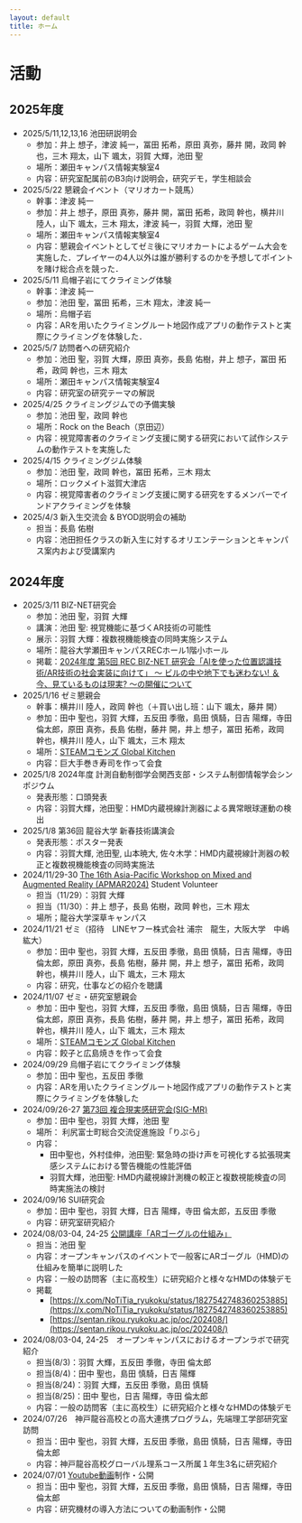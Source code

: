 ```yaml
---
layout: default
title: ホーム
---
```


# 活動
## 2025年度
- 2025/5/11,12,13,16 池田研説明会
  - 参加：井上 想子，津波 純一，冨田 拓希，原田 真弥，藤井 開，政岡 幹也，三木 翔太，山下 颯太，羽賀 大輝，池田 聖
  - 場所：瀬田キャンパス情報実験室4
  - 内容：研究室配属前のB3向け説明会，研究デモ，学生相談会
- 2025/5/22 懇親会イベント（マリオカート競馬）
  - 幹事：津波 純一
  - 参加：井上 想子，原田 真弥，藤井 開，冨田 拓希，政岡 幹也，横井川 陸人，山下 颯太，三木 翔太，津波 純一，羽賀 大輝，池田 聖
  - 場所：瀬田キャンパス情報実験室4
  - 内容：懇親会イベントとしてゼミ後にマリオカートによるゲーム大会を実施した．プレイヤーの4人以外は誰が勝利するのかを予想してポイントを賭け総合点を競った．
- 2025/5/11 烏帽子岩にてクライミング体験
  - 幹事：津波 純一
  - 参加：池田 聖，冨田 拓希，三木 翔太，津波 純一
  - 場所：烏帽子岩
  - 内容：ARを用いたクライミングルート地図作成アプリの動作テストと実際にクライミングを体験した．
- 2025/5/7 訪問者への研究紹介
  - 参加：池田 聖，羽賀 大輝，原田 真弥，長島 佑樹，井上 想子，冨田 拓希，政岡 幹也，三木 翔太
  - 場所：瀬田キャンパス情報実験室4
  - 内容：研究室の研究テーマの解説
- 2025/4/25 クライミングジムでの予備実験
  - 参加：池田 聖，政岡 幹也
  - 場所：Rock on the Beach（京田辺）
  - 内容：視覚障害者のクライミング支援に関する研究において試作システムの動作テストを実施した
- 2025/4/15 クライミングジム体験
  - 参加：池田 聖，政岡 幹也，冨田 拓希，三木 翔太
  - 場所：ロックメイト滋賀大津店
  - 内容：視覚障害者のクライミング支援に関する研究をするメンバーでインドアクライミングを体験
- 2025/4/3 新入生交流会 & BYOD説明会の補助
  - 担当：長島 佑樹
  - 内容：池田担任クラスの新入生に対するオリエンテーションとキャンパス案内および受講案内

## 2024年度
- 2025/3/11 BIZ-NET研究会
  - 参加：池田 聖，羽賀 大輝
  - 講演：池田 聖: 視覚機能に基づくAR技術の可能性
  - 展示：羽賀 大輝：複数視機能検査の同時実施システム
  - 場所：龍谷大学瀬田キャンパスRECホール1階小ホール
  - 掲載：[2024年度 第5回 REC BIZ-NET 研究会「AIを使った位置認識技術/AR技術の社会実装に向けて」 ～ ビルの中や地下でも迷わない! ＆ 今、見ているものは現実? ～の開催について](https://www.ryukoku.ac.jp/nc/event/entry-16026.html)
- 2025/1/16 ゼミ懇親会
  - 幹事：横井川 陸人，政岡 幹也（＋買い出し班：山下 颯太，藤井 開）
  - 参加：田中	聖也，羽賀 大輝，五反田 季徹，島田 慎騎，日吉 陽輝，寺田 倫太郎，原田 真弥，長島 佑樹，藤井 開，井上 想子，冨田 拓希，政岡 幹也，横井川 陸人，山下 颯太，三木 翔太
  - 場所：[STEAMコモンズ Global Kitchen](https://steam.ryukoku.ac.jp/kitchen/)
  - 内容：巨大手巻き寿司を作って会食
- 2025/1/8 2024年度 計測自動制御学会関西支部・システム制御情報学会シンポジウム
  - 発表形態：口頭発表
  - 内容：羽賀大輝，池田聖：HMD内蔵視線計測器による異常眼球運動の検出
- 2025/1/8 第36回 龍谷大学 新春技術講演会
  - 発表形態：ポスター発表
  - 内容：羽賀大輝, 池田聖, 山本暁大, 佐々木学：HMD内蔵視線計測器の較正と複数視機能検査の同時実施法
- 2024/11/29-30 [The 16th Asia-Pacific Workshop on Mixed and Augmented Reality (APMAR2024)](https://sigmr.vrsj.org/apmar2024/) Student Volunteer
  -  担当（11/29）：羽賀 大輝
  -  担当（11/30）：井上 想子，長島 佑樹，政岡 幹也，三木 翔太
  -  場所；龍谷大学深草キャンパス
- 2024/11/21 ゼミ（招待　LINEヤフー株式会社 浦宗　龍生，大阪大学　中嶋　紘大）
  - 参加：田中	聖也，羽賀 大輝，五反田 季徹，島田 慎騎，日吉 陽輝，寺田 倫太郎，原田 真弥，長島 佑樹，藤井 開，井上 想子，冨田 拓希，政岡 幹也，横井川 陸人，山下 颯太，三木 翔太
  - 内容：研究，仕事などの紹介を聴講
- 2024/11/07 ゼミ・研究室懇親会
  - 参加：田中	聖也，羽賀 大輝，五反田 季徹，島田 慎騎，日吉 陽輝，寺田 倫太郎，原田 真弥，長島 佑樹，藤井 開，井上 想子，冨田 拓希，政岡 幹也，横井川 陸人，山下 颯太，三木 翔太
  - 場所：[STEAMコモンズ Global Kitchen](https://steam.ryukoku.ac.jp/kitchen/)
  - 内容：餃子と広島焼きを作って会食
- 2024/09/29 烏帽子岩にてクライミング体験
  - 参加：田中 聖也，五反田 季徹
  - 内容：ARを用いたクライミングルート地図作成アプリの動作テストと実際にクライミングを体験した
- 2024/09/26-27 [第73回 複合現実感研究会(SIG-MR)](https://sigmr.vrsj.org/events/2024Sep.html)
  - 参加：田中 聖也，羽賀 大輝，池田 聖
  - 場所： 利尻富士町総合交流促進施設「りぷら」
  - 内容：
    - 田中聖也，外村佳伸，池田聖: 緊急時の掛け声を可視化する拡張現実感システムにおける警告機能の性能評価
    - 羽賀大輝，池田聖: HMD内蔵視線計測機の較正と複数視能検査の同時実施法の検討
- 2024/09/16 SUI研究会
  - 参加：田中 聖也，羽賀 大輝，日吉 陽輝，寺田 倫太郎，五反田 季徹
  - 内容：研究室研究紹介 
- 2024/08/03-04, 24-25 [公開講座「ARゴーグルの仕組み」](https://www.imi.ryukoku.ac.jp/?p=17301)
  - 担当：池田 聖
  - 内容：オープンキャンパスのイベントで一般客にARゴーグル（HMD)の仕組みを簡単に説明した
  - 内容：一般の訪問客（主に高校生）に研究紹介と様々なHMDの体験デモ
  - 掲載
    - [https://x.com/NoTiTia_ryukoku/status/1827542748360253885](https://x.com/NoTiTia_ryukoku/status/1827542748360253885)
    - [https://sentan.rikou.ryukoku.ac.jp/oc/202408/](https://sentan.rikou.ryukoku.ac.jp/oc/202408/)
- 2024/08/03-04, 24-25　オープンキャンパスにおけるオープンラボで研究紹介
  - 担当(8/3)：羽賀 大輝，五反田 季徹，寺田 倫太郎
  - 担当(8/4)：田中 聖也，島田 慎騎，日吉 陽輝
  - 担当(8/24)：羽賀 大輝，五反田 季徹，島田 慎騎
  - 担当(8/25)：田中 聖也，日吉 陽輝，寺田	倫太郎
  - 内容：一般の訪問客（主に高校生）に研究紹介と様々なHMDの体験デモ
- 2024/07/26　神戸龍谷高校との高大連携プログラム，先端理工学部研究室訪問 
  - 担当：田中 聖也，羽賀 大輝，五反田 季徹，島田 慎騎，日吉 陽輝，寺田 倫太郎
  - 内容：神戸龍谷高校グローバル理系コース所属１年生3名に研究紹介
- 2024/07/01 [Youtube動画](https://www.youtube.com/playlist?list=PLPgu3868ETDYH1NBxLGaWJTwfpsBPXmF1)制作・公開
  - 担当：田中 聖也，羽賀 大輝，五反田 季徹，島田 慎騎，日吉 陽輝，寺田 倫太郎
  - 内容：研究機材の導入方法についての動画制作・公開
 



